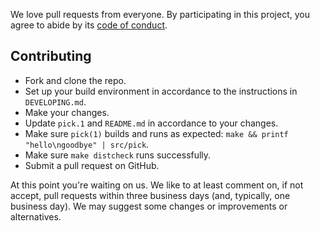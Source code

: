 We love pull requests from everyone. By participating in this project, you agree
to abide by its [code of conduct].

[code of conduct]: https://github.com/calleerlandsson/pick/blob/master/CODE_OF_CONDUCT.md

## Contributing

- Fork and clone the repo.
- Set up your build environment in accordance to the instructions in
  `DEVELOPING.md`.
- Make your changes.
- Update `pick.1` and `README.md` in accordance to your changes.
- Make sure `pick(1)` builds and runs as expected: `make && printf
  "hello\ngoodbye" | src/pick`.
- Make sure `make distcheck` runs successfully.
- Submit a pull request on GitHub.

At this point you're waiting on us. We like to at least comment on, if not
accept, pull requests within three business days (and, typically, one business
day). We may suggest some changes or improvements or alternatives.
